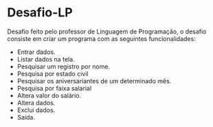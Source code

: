 # Desafio-LP
Desafio feito pelo professor de Linguagem de Programação, o desafio consiste em 
criar um programa com as seguintes funcionalidades:


* Entrar dados.
* Listar dados na tela.
* Pesquisar um registro por nome.
* Pesquisa por estado civil
* Pesquisar os aniversariantes de um determinado mês.
* Pesquisa por faixa salarial
* Altera valor do salário.
* Altera dados.
* Exclui dados.
* Saída.